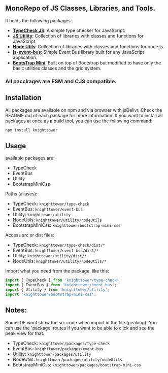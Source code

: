 ## MonoRepo of JS Classes, Libraries, and Tools.

It holds the following packages:
- [**TypeCheck JS**](https://github.com/knighttower/JsUtility/tree/development/packages/type-check): A simple type checker for JavaScript.
- [**JS Utility**](https://github.com/knighttower/JsUtility/tree/development/packages/utility): Collection of libraries with classes and functions for JavaScript
- [**Node Utils**](https://github.com/knighttower/JsUtility/tree/development/packages/utility/nodeUtils): Collection of libraries with classes and functions for node.js
- [**js-event-bus**](https://github.com/knighttower/JsUtility/tree/development/packages/event-bus): Simple Event Bus library built for any JavaScript application.
- [**BootsTrap Mini**](https://github.com/knighttower/JsUtility/tree/development/packages/bootstrap-mini-css): Built on top of Bootstrap but modified to have only the basic utilities classes and the grid system.

### All pacckages are ESM and CJS compatible.

## Installation

All packages are available on npm and via browser with jsDelivr. Check the README.md of each package for more information.
If you want to install all packages at once as a build tool, you can use the following command:
```bash
npm install knighttower
```

## Usage

available packages are:
- TypeCheck
- EventBus
- Utility
- BootstrapMiniCss

Paths (aliases):
- TypeCheck: `knighttower/type-check`
- EventBus: `knighttower/event-bus`
- Utility: `knighttower/utility`
- NodeUtils: `knighttower/utility/nodeUtils`
- BootstrapMiniCss: `knighttower/bootstrap-mini-css`

Access src or dist files:
- TypeCheck: `knighttower/type-check/dist/*`
- EventBus: `knighttower/event-bus/dist/*`
- Utility: `knighttower/utility/dist/*`
- NodeUtils: `knighttower/utility/nodeUtils/*`

Import what you need from the package. like this:
```javascript
import { TypeCheck } from 'knighttower/type-check';
import { EventBus } from 'knighttower/event-bus';
import { Utility } from 'knighttower/utility';
import 'knighttower/bootstrap-mini-css';
```

## Notes:
Some IDE wont show the src code when import in the file (peaking). You can use the 'package' routes if you want to be able to click and see the peak view for that.
- TypeCheck: `knighttower/packages/type-check`
- EventBus: `knighttower/packages/event-bus`
- Utility: `knighttower/packages/utility`
- NodeUtils: `knighttower/packages/utility/nodeUtils`
- BootstrapMiniCss: `knighttower/packages/bootstrap-mini-css`


